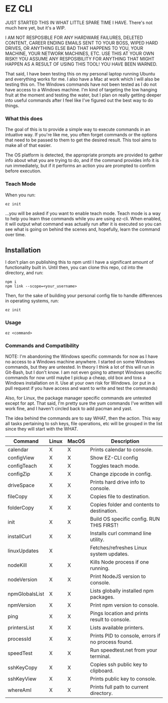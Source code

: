 # EZ CLI

JUST STARTED THIS IN WHAT LITTLE SPARE TIME I HAVE. There's not much here yet, but it's a WIP.

I AM NOT RESPOSIBLE FOR ANY HARDWARE FAILURES, DELETED CONTENT, CAREER ENDING EMAILS SENT TO YOUR BOSS, WIPED HARD DRIVES, OR ANYTHING ELSE BAD THAT HAPPENS TO YOU, YOUR MACHINE, YOUR NETWORK MACHINES, ETC. USE THIS AT YOUR OWN RISK!! YOU ASSUME ANY RESPOSIBILITY FOR ANYTHING THAT MIGHT HAPPEN AS A RESULT OF USING THIS TOOL! YOU HAVE BEEN WARNED.

That said, I have been testing this on my personal laptop running Ubuntu and everything works for me. I also have a Mac at work which I will also be testing this on. The Windows commands have not been tested as I do not have access to a Windows machine. I'm kind of targeting the low hanging fruit at the moment and testing the water, but I plan on really getting deeper into useful commands after I feel like I've figured out the best way to do things.

### What this does
The goal of this is to provide a simple way to execute commands in an intuative way. If you're like me, you often forget commands or the options that need to be passed to them to get the desired result. This tool aims to make all of that easier.

The OS platform is detected, the appropriate prompts are provided to gather info about what you are trying to do, and if the command provides info it is run immediately, but if it performs an action you are prompted to confirm before execution.

### Teach Mode
When you run:
```
ez init
```
...you will be asked if you want to enable teach mode. Teach mode is a way to help you learn thse commands while you are using ez-cli. When enabled, it will output what command was actually run after it is executed so you can see what is going on behind the scenes and, hopefully, learn the command over time.


## Installation
I don't plan on publishing this to npm until I have a significant amount of functionality built in. Until then, you can clone this repo, cd into the directory, and run:
```
npm i
npm link --scope=<your_username>
```
Then, for the sake of building your personal config file to handle differences in operating systems, run:
```
ez init
```

### Usage
```
ez <command>
```

### Commands and Compatibility

NOTE: I'm abandoning the Windows specific commands for now as I have no access to a Windows machine anywhere. I started on some Windows commands, but they are untested. In theory I think a lot of this will run in Git-Bash, but I don't know. I am not even going to attempt Windows specific commands for now until maybe I pickup a cheap, old box and toss a Windows installation on it. Use at your own risk for Windows. (or put in a pull request if you have access and want to write and test the commands)

Also, for Linux, the package manager specific commands are untested except for apt. That said, I'm pretty sure the yum commands I've written will work fine, and I haven't circled back to add pacman and yast.

The idea behind the commands are to say WHAT, then the action. This way all tasks pertaining to ssh keys, file operations, etc will be grouped in the list since they will start with the WHAT.

|Command       |Linux | MacOS | Description                                       |
|--------------|------|-------|---------------------------------------------------|
|calendar      |  X   |   X   | Prints calendar to console.                       |
|configView    |  X   |   X   | Show EZ-CLI config                                |
|configTeach   |  X   |   X   | Toggles teach mode.                               |
|configZip     |  X   |   X   | Change zipcode in config.                         |
|driveSpace    |  X   |   X   | Prints hard drive info to console.                |
|fileCopy      |  X   |   X   | Copies file to destination.                       |
|folderCopy    |  X   |   X   | Copies folder and contents to destination.        |
|init          |  X   |   X   | Build OS specific config. RUN THIS FIRST!         |
|installCurl   |  X   |   X   | Installs curl command line utility.               |
|linuxUpdates  |  X   |       | Fetches/refreshes Linux system updates.           |
|nodeKill      |  X   |   X   | Kills Node process if one running.                |
|nodeVersion   |  X   |   X   | Print NodeJS version to console.                  |
|npmGlobalsList|  X   |   X   | Lists globally installed npm packages.            |
|npmVersion    |  X   |   X   | Print npm version to console.                     |
|ping          |  X   |   X   | Pings location and prints result to console.      |
|printersList  |  X   |   X   | Lists available printers.                         |
|processId     |  X   |   X   | Prints PID to console, errors if no process found.|
|speedTest     |  X   |   X   | Run speedtest.net from your terminal.             |
|sshKeyCopy    |  X   |   X   | Copies ssh public key to clipboard.               |
|sshKeyView    |  X   |   X   | Prints public key to console.                     |
|whereAmI      |  X   |   X   | Prints full path to current directory.            |

